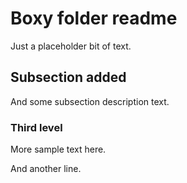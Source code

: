 # Boxy folder readme

Just a placeholder bit of text.

## Subsection added

And some subsection description text.

### Third level

More sample text here.

And another line.
